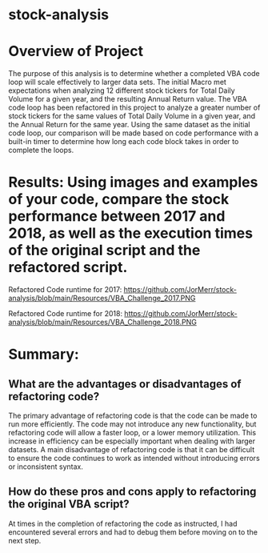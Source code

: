 # stock-analysis
# Overview of Project
The purpose of this analysis is to determine whether a completed VBA code loop will scale effectively to larger data sets. The initial Macro met expectations when analyzing 12 different stock tickers for Total Daily Volume for a given year, and the resulting Annual Return value. 
The VBA code loop has been refactored in this project to analyze a greater number of stock tickers for the same values of Total Daily Volume in a given year, and the Annual Return for the same year. Using the same dataset as the initial code loop, our comparison will be made based on code performance with a built-in timer to determine how long each code block takes in order to complete the loops.

# Results: Using images and examples of your code, compare the stock performance between 2017 and 2018, as well as the execution times of the original script and the refactored script.

Refactored Code runtime for 2017:
https://github.com/JorMerr/stock-analysis/blob/main/Resources/VBA_Challenge_2017.PNG

Refactored Code runtime for 2018:
https://github.com/JorMerr/stock-analysis/blob/main/Resources/VBA_Challenge_2018.PNG


# Summary:

## What are the advantages or disadvantages of refactoring code?

The primary advantage of refactoring code is that the code can be made to run more efficiently. The code may not introduce any new functionality, but refactoring code will allow a faster loop, or a lower memory utilization. This increase in efficiency can be especially important when dealing with larger datasets.
A main disadvantage of refactoring code is that it can be difficult to ensure the code continues to work as intended without introducing errors or inconsistent syntax.

## How do these pros and cons apply to refactoring the original VBA script?




At times in the completion of refactoring the code as instructed, I had encountered several errors and had to debug them before moving on to the next step.